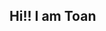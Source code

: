## Hi!! I am Toan

<!--
**toantran74/toantran74** is a ✨ _special_ ✨ repository because its `README.md` (this file) appears on your GitHub profile.

Here are some ideas to get you started:

- 🔭 I’m currently studing Software Engineering at Duy Tan University 
- 🌱 I’m currently learning Javascrips and React js
- 💬 Ask me about anything !!
- 📫 How to reach me: email or facebook
- 😄 Pronouns: he/him
-->
